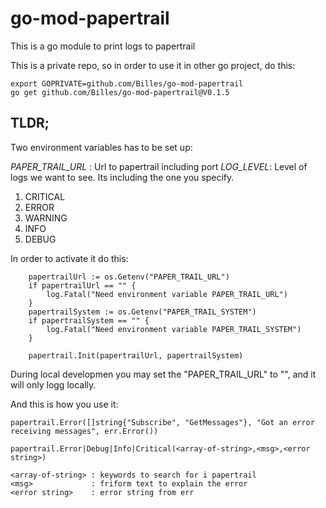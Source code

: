 # go-mod-papertrail

This is a go module to print logs to papertrail

This is a private repo, so in order to use it in other go project, do this:
```
export GOPRIVATE=github.com/Billes/go-mod-papertrail
go get github.com/Billes/go-mod-papertrail@V0.1.5
```

## TLDR; 
Two environment variables has to be set up:

*PAPER_TRAIL_URL* : Url to papertrail including port
*LOG_LEVEL*: Level of logs we want to see. Its including the one you specify.

1. CRITICAL
2. ERROR
3. WARNING
4. INFO
5. DEBUG



In order to activate it do this:
```
	papertrailUrl := os.Getenv("PAPER_TRAIL_URL")
	if papertrailUrl == "" {
		log.Fatal("Need environment variable PAPER_TRAIL_URL")
	}
	papertrailSystem := os.Getenv("PAPER_TRAIL_SYSTEM")
	if papertrailSystem == "" {
		log.Fatal("Need environment variable PAPER_TRAIL_SYSTEM")
	}

	papertrail.Init(papertrailUrl, papertrailSystem)
```

During local developmen you may set the "PAPER_TRAIL_URL" to "", and it will only logg locally. 


And this is how you use it:

```
papertrail.Error([]string{"Subscribe", "GetMessages"}, "Got an error receiving messages", err.Error())

papertrail.Error|Debug|Info|Critical(<array-of-string>,<msg>,<error string>)

<array-of-string> : keywords to search for i papertrail
<msg>             : friform text to explain the error
<error string>    : error string from err  
```

